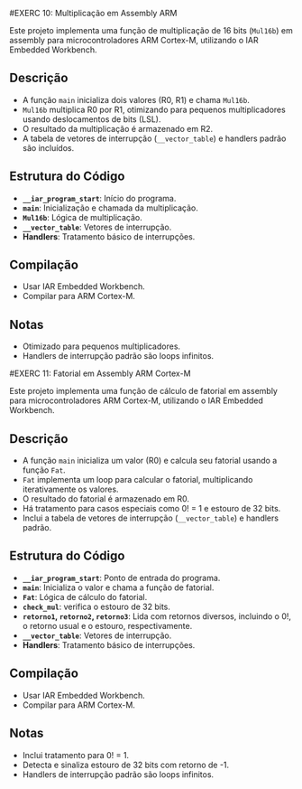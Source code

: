 #EXERC 10: Multiplicação em Assembly ARM

Este projeto implementa uma função de multiplicação de 16 bits (`Mul16b`) em assembly para microcontroladores ARM Cortex-M, utilizando o IAR Embedded Workbench.

## Descrição

* A função `main` inicializa dois valores (R0, R1) e chama `Mul16b`.
* `Mul16b` multiplica R0 por R1, otimizando para pequenos multiplicadores usando deslocamentos de bits (LSL).
* O resultado da multiplicação é armazenado em R2.
* A tabela de vetores de interrupção (`__vector_table`) e handlers padrão são incluídos.

## Estrutura do Código

* **`__iar_program_start`**: Início do programa.
* **`main`**: Inicialização e chamada da multiplicação.
* **`Mul16b`**: Lógica de multiplicação.
* **`__vector_table`**: Vetores de interrupção.
* **Handlers**: Tratamento básico de interrupções.

## Compilação

* Usar IAR Embedded Workbench.
* Compilar para ARM Cortex-M.

## Notas

* Otimizado para pequenos multiplicadores.
* Handlers de interrupção padrão são loops infinitos.

#EXERC 11: Fatorial em Assembly ARM Cortex-M

Este projeto implementa uma função de cálculo de fatorial em assembly para microcontroladores ARM Cortex-M, utilizando o IAR Embedded Workbench.

## Descrição

* A função `main` inicializa um valor (R0) e calcula seu fatorial usando a função `Fat`.
* `Fat` implementa um loop para calcular o fatorial, multiplicando iterativamente os valores.
* O resultado do fatorial é armazenado em R0.
* Há tratamento para casos especiais como 0! = 1 e estouro de 32 bits.
* Inclui a tabela de vetores de interrupção (`__vector_table`) e handlers padrão.

## Estrutura do Código

* **`__iar_program_start`**: Ponto de entrada do programa.
* **`main`**: Inicializa o valor e chama a função de fatorial.
* **`Fat`**: Lógica de cálculo do fatorial.
* **`check_mul`**: verifica o estouro de 32 bits.
* **`retorno1`, `retorno2`, `retorno3`**: Lida com retornos diversos, incluindo o 0!, o retorno usual e o estouro, respectivamente.
* **`__vector_table`**: Vetores de interrupção.
* **Handlers**: Tratamento básico de interrupções.

## Compilação

* Usar IAR Embedded Workbench.
* Compilar para ARM Cortex-M.

## Notas

* Inclui tratamento para 0! = 1.
* Detecta e sinaliza estouro de 32 bits com retorno de -1.
* Handlers de interrupção padrão são loops infinitos.
